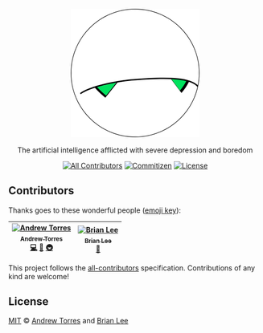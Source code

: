 <p align="center">
  <img alt="Marvin" height="256" src="assets/marvin.png" width="256">
</p>
<p align="center">
  The artificial intelligence afflicted with severe depression and boredom
</p>
<p align="center">
  <a href="#contributors"><img alt="All Contributors" src="https://flat.badgen.net/badge/all%20contributors/2/orange"></a>
  <a href="https://github.com/commitizen/cz-cli"><img alt="Commitizen" src="https://flat.badgen.net/badge/commitizen/friendly/green"></a>
  <a href="license"><img alt="License" src="https://flat.badgen.net/github/license/ajtorres9/marvin"></a>
</p>

## Contributors

Thanks goes to these wonderful people ([emoji key](https://allcontributors.org/docs/en/emoji-key)):

<!-- ALL-CONTRIBUTORS-LIST:START - Do not remove or modify this section -->
<!-- prettier-ignore -->
| [<img src="https://avatars0.githubusercontent.com/u/450495?v=4" width="100px;" alt="Andrew Torres"/><br /><sub><b>Andrew Torres</b></sub>](https://andrewjtorr.es)<br />[💻](https://github.com/ajtorres9/marvin/commits?author=ajtorres9 "Code") [📖](https://github.com/ajtorres9/marvin/commits?author=ajtorres9 "Documentation") [🚇](#infra-ajtorres9 "Infrastructure (Hosting, Build-Tools, etc)") | [<img src="https://avatars2.githubusercontent.com/u/15238587?v=4" width="100px;" alt="Brian Lee"/><br /><sub><b>Brian Lee</b></sub>](https://github.com/brian-dlee)<br />[📖](https://github.com/ajtorres9/marvin/commits?author=brian-dlee "Documentation") |
| :---: | :---: |

<!-- ALL-CONTRIBUTORS-LIST:END -->

This project follows the [all-contributors](https://allcontributors.org) specification. Contributions of any kind are welcome!

## License

[MIT](license) &copy; [Andrew Torres](https://andrewjtorr.es) and [Brian Lee](https://brian-dlee.surge.sh)
